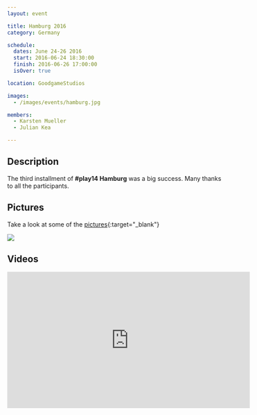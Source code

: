 ```yaml
---
layout: event

title: Hamburg 2016
category: Germany

schedule:
  dates: June 24-26 2016
  start: 2016-06-24 18:30:00
  finish: 2016-06-26 17:00:00
  isOver: true

location: GoodgameStudios

images:
  - /images/events/hamburg.jpg

members:
  - Karsten Mueller
  - Julian Kea

---
```


## Description
The third installment of **#play14 Hamburg** was a big success.
Many thanks to all the participants.

## Pictures
Take a look at some of the [pictures](https://goo.gl/photos/FUAwyhgbhDs93SEm6){:target="_blank"}

<a href='https://goo.gl/photos/FUAwyhgbhDs93SEm6' target="_blank">
  <img src='https://lh3.googleusercontent.com/Od4BVQ_rSAL4_6vIiptrll41ubf6DReUxeBaprwUm2tShRcxvrvEQUTRvORoYr6vzLTOLf_qywV3QpkZSa89cnDEPwH8ic3UujavBC0jgauH_CNC8tbMP7dEM4HgHIjKMPCQAQ' />
</a>


## Videos

<iframe width="560" height="315" src="https://www.youtube.com/embed/videoseries?list=PL6VQoC829PV20jQOssa4L6_jWeXzqOekg" frameborder="0" allowfullscreen></iframe>
